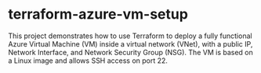 # terraform-azure-vm-setup
This project demonstrates how to use Terraform to deploy a fully functional Azure Virtual Machine (VM) inside a virtual network (VNet), with a public IP, Network Interface, and Network Security Group (NSG). The VM is based on a Linux image and allows SSH access on port 22.
